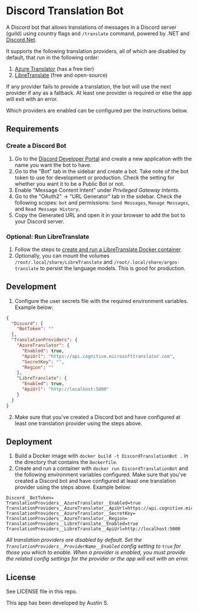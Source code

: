 # Discord Translation Bot

A Discord bot that allows translations of messages in a Discord server (guild) using country flags and `/translate`
command, powered by .NET
and [Discord.Net](https://github.com/discord-net/Discord.Net).

It supports the following translation providers, all of which are disabled by default, that run in the following order:

1. [Azure Translator](https://azure.microsoft.com/en-us/services/cognitive-services/translator/) (has a free tier)
2. [LibreTranslate](https://github.com/LibreTranslate/LibreTranslate) (free and open-source)

If any provider fails to provide a translation, the bot will use the next provider if any as a fallback. At least one
provider is required or else the app will exit with an error.

Which providers are enabled can be configured per the instructions below.

## Requirements

### Create a Discord Bot

1. Go to the [Discord Developer Portal](https://discord.com/developers/applications) and create a new application with
   the name you want the bot to have.
2. Go to the "Bot" tab in the sidebar and create a bot. Take note of the bot token to use for development or production.
   Check the setting for whether you want it to be a Public Bot or not.
3. Enable "Message Content Intent" under _Privileged Gateway Intents_.
4. Go to the "OAuth2" -> "URL Generator" tab in the sidebar. Check the following scopes: `bot` and
   permissions: `Send Messages`, `Manage Messages`, and `Read Message History`.
5. Copy the Generated URL and open it in your browser to add the bot to your Discord server.

### Optional: Run LibreTranslate

1. Follow the steps
   to [create and run a LibreTranslate Docker container](https://github.com/LibreTranslate/LibreTranslate#run-with-docker=).
2. Optionally, you can mount the volumes `/root/.local/share/LibreTranslate` and `/root/.local/share/argos-translate` to
   persist the language models. This is good for production.

## Development

1. Configure the user secrets file with the required environment variables. Example below:

```json
{
  "Discord": {
    "BotToken": ""
  },
  "TranslationProviders": {
    "AzureTranslator": {
      "Enabled": true,
      "ApiUrl": "https://api.cognitive.microsofttranslator.com",
      "SecretKey": "",
      "Region": ""
    },
    "LibreTranslate": {
      "Enabled": true,
      "ApiUrl": "http://localhost:5000"
    }
  }
}
```

2. Make sure that you've created a Discord bot and have configured at least one translation provider using the steps
   above.

## Deployment

1. Build a Docker image with `docker build -t DiscordTranslationBot .` in the directory that contains the `Dockerfile`.
2. Create and run a container with `docker run DiscordTranslationBot` and the following environment variables
   configured. Make sure that you've created a Discord bot and have configured at least one translation provider using
   the steps
   above. Example below:

```
Discord__BotToken=
TranslationProviders__AzureTranslator__Enabled=true
TranslationProviders__AzureTranslator__ApiUrl=https://api.cognitive.microsofttranslator.com
TranslationProviders__AzureTranslator__SecretKey=
TranslationProviders__AzureTranslator__Region=
TranslationProviders__LibreTranslate__Enabled=true
TranslationProviders__LibreTranslate__ApiUrl=http://localhost:5000
```

_All translation providers are disabled by default. Set the `TranslationProviders__ProviderName__Enabled` config setting
to `true` for those you which to
enable. When a provider is enabled, you must provide the related config settings for the provider or the app will exit
with an error._

## License

See LICENSE file in this repo.

This app has been developed by Austin S.
